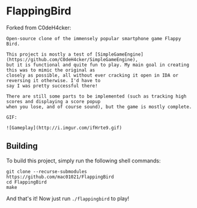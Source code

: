 FlappingBird
============

Forked from C0deH4cker:

    Open-source clone of the immensely popular smartphone game Flappy Bird.
    
    This project is mostly a test of [SimpleGameEngine](https://github.com/C0deH4cker/SimpleGameEngine),
    but it is functional and quite fun to play. My main goal in creating this was to mimic the original as
    closely as possible, all without ever cracking it open in IDA or reversing it otherwise. I'd have to
    say I was pretty successful there!
    
    There are still some parts to be implemented (such as tracking high scores and displaying a score popup
    when you lose, and of course sound), but the game is mostly complete.
    
    GIF:
    
    ![Gameplay](http://i.imgur.com/ifHrte9.gif)
    
    
## Building ##

To build this project, simply run the following shell commands:

    git clone --recurse-submodules https://github.com/mac01021/FlappingBird
    cd FlappingBird
    make

And that's it! Now just run `./flappingbird` to play!
